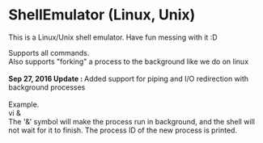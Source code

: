 # ShellEmulator (Linux, Unix)

This is a Linux/Unix shell emulator. 
Have fun messing with it :D

Supports all commands.<br>
Also supports "forking" a process to the background like we do on linux<br>
<br>
<b>Sep 27, 2016 Update : </b>Added support for piping and I/O redirection with background processes</br>
</br>
Example.<br> vi &<br>
The '&' symbol will make the process run in background, and the shell will not wait for it to finish. The process ID of the new process is printed.
